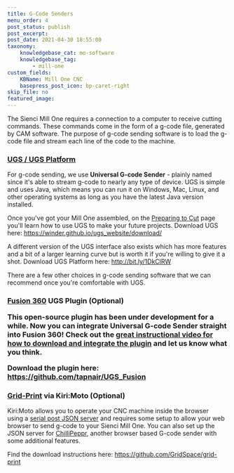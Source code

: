 ```yaml
---
title: G-Code Senders
menu_order: 4
post_status: publish
post_excerpt: 
post_date: 2021-04-30 18:55:00
taxonomy:
    knowledgebase_cat: mo-software
    knowledgebase_tag:
        - mill-one
custom_fields:
    KBName: Mill One CNC
    basepress_post_icon: bp-caret-right
skip_file: no
featured_image: 
---
```


The Sienci Mill One requires a connection to a computer to receive cutting commands. These commands come in the form of a g-code file, generated by CAM software. The purpose of g-code sending software is to load the g-code file and stream each line of the code to the machine.

### <a href="http://winder.github.io/ugs_website/download/" target="_blank" rel="noopener">UGS / UGS Platform</a>

For g-code sending, we use <b>Universal G-code Sender</b> - plainly named since it's able to stream g-code to nearly any type of device. UGS is simple and uses Java, which means you can run it on Windows, Mac, Linux, and other operating systems as long as you have the latest Java version installed.

Once you've got your Mill One assembled, on the <a href="https://resources.sienci.com/view/mo-preparing-to-cut/">Preparing to Cut</a> page you'll learn how to use UGS to make your future projects.
Download UGS here: <a href="https://winder.github.io/ugs_website/download/">https://winder.github.io/ugs_website/download/</a>

A different version of the UGS interface also exists which has more features and a bit of a larger learning curve but is worth it if you're willing to give it a shot.
Download UGS Platform here: <a href="http://bit.ly/1DkClRW">http://bit.ly/1DkClRW</a>

There are a few other choices in g-code sending software that we can recommend once you're comfortable with UGS.

<h3 class="watch-title-container"><b><a href="https://www.autodesk.com/products/fusion-360/overview" target="_blank" rel="noopener"><span id="eow-title" class="watch-title" dir="ltr" title="Universal G-code Sender Plugin for Fusion 360">Fusion 360</span></a> UGS Plugin (Optional)</b>

This open-source plugin has been under development for a while. Now you can integrate Universal G-code Sender straight into Fusion 360! Check out the <a href="https://www.youtube.com/watch?v=Y7n3THx3L8Q" target="_blank" rel="noopener">great instructional video for how to download and integrate the plugin</a> and let us know what you think.

Download the plugin here: <a href="https://github.com/tapnair/UGS_Fusion" target="_blank" rel="noopener">https://github.com/tapnair/UGS_Fusion</a>

### <a href="https://github.com/GridSpace/grid-print" target="_blank" rel="noopener">Grid-Print</a> via Kiri:Moto (Optional)

Kiri:Moto allows you to operate your CNC machine inside the browser using a <a href="https://github.com/johnlauer/serial-port-json-server" target="_blank" rel="noopener">serial post JSON server</a> and requires some setup to allow your web browser to send g-code to your Sienci Mill One. You can also set up the JSON server for <a href="http://chilipeppr.com/grbl" target="_blank" rel="noopener">ChilliPeppr</a>, another browser based G-code sender with some additional features.

Find the download instructions here: <a href="https://github.com/GridSpace/grid-print" target="_blank" rel="noopener">https://github.com/GridSpace/grid-print</a>
